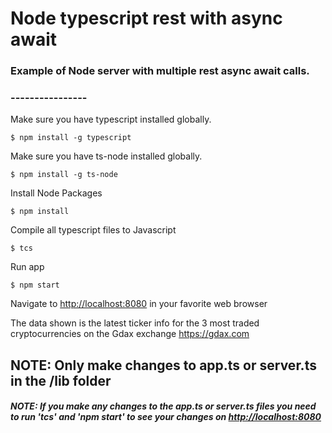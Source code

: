 # Node typescript rest with async await

### Example of Node server with multiple rest async await calls.

### ----------------


Make sure you have typescript installed globally.
```
$ npm install -g typescript
```

Make sure you have ts-node installed globally.
```
$ npm install -g ts-node
```

Install Node Packages
```
$ npm install
```

Compile all typescript files to Javascript
```
$ tcs
```
Run app
```
$ npm start
```

Navigate to <http://localhost:8080> in your favorite web browser

The data shown is the latest ticker info for the 3 most traded cryptocurrencies on the Gdax exchange <https://gdax.com>

## NOTE: Only make changes to app.ts or server.ts in the /lib folder


##### NOTE: If you make any changes to the app.ts or server.ts files you need to run 'tcs' and 'npm start' to see your changes on <http://localhost:8080>
